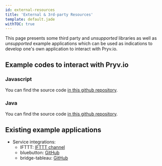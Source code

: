 ```yaml
---
id: external-resources
title: 'External & 3rd-party Resources'
template: default.jade
withTOC: true
---
```


This page presents some third party and _unsupported_ libraries as well as _unsupported_ example applications which can be used as indications to develop one's own application to interact with Pryv.io.

## Example codes to interact with Pryv.io

### Javascript

You can find the source code [in this github repository](https://github.com/pryv/lib-js).

### Java

You can find the source code [in this github repository](https://github.com/pryv/lib-java).

## Existing example applications

- Service integrations:
  - IFTTT: [IFTTT channel](https://ifttt.com/pryv)
  - bluebutton: [GitHub](https://github.com/pryv/service-bluebutton)
  - bridge-tableau: [GitHub](https://github.com/pryv/bridge-tableau)
